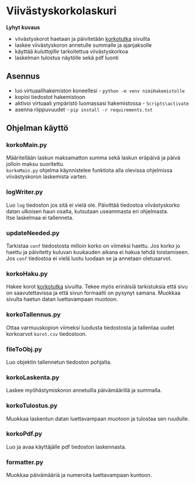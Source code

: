 # Viivästyskorkolaskuri

**Lyhyt kuvaus**

- viivästyskorot haetaan ja päivitetään [korkotutka](https://korkotutka.fi/viivastyskorko/) sivuilta
- laskee viivästyskoron annetulle summalle ja ajanjaksolle
- käyttää *kuluttajille* tarkoitettua viivästyskorkoa
- laskelman tulostus näytölle sekä pdf luonti

## Asennus
- luo virtuaalihakemiston koneellesi - `python -m venv nimiHakemistolle` <br>
- kopioi tiedostot hakemistoon
- aktivoi virtuaali ympäristö luomassasi hakemistossa - `Scripts\activate`
- asenna riippuvuudet - `pip install -r requirements.txt`

## Ohjelman käyttö
### korkoMain.py
Määritellään laskun maksamatton summa sekä laskun eräpäivä ja päivä jolloin maksu suoritettu. <br>
`korkoMain.py`  ohjelma käynnistelee funktiota alla olevissa ohjelmissa viivästyskoron laskemista varten.

### logWriter.py
Luo `log` tiedoston jos sitä ei vielä ole. 
Päivittää tiedostoa viivästyskorko datan ulkoisen haun osalta, kutsutaan useammasta eri ohjelmasta. <br>
Itse laskelmaa ei tallenneta. 

### updateNeeded.py
Tarkistaa `conf` tiedostosta milloin korko on viimeksi haettu. Jos korko jo haettu ja päivitetty kuluvan kuukauden aikana 
ei hakua tehdä toistamiseen. Jos `conf` tiedostoa ei vielä luotu luodaan se ja annetaan oletusarvot. 

### korkoHaku.py
Hakee korot [korkotutka](https://korkotutka.fi/viivastyskorko/) sivuilta. Tekee myös erinäisiä tarkistuksia että sivu on saavutettavissa
ja että sivun formaatti on pysynyt samana. Muokkaa sivulta haetun datan luettavampaan muotoon. 

### korkoTallennus.py
Ottaa varmuuskopion viimeksi luodusta tiedostosta ja tallentaa uudet korkoarvot `korot.csv` tiedostoon.

### fileToObj.py
Luo objektin tallennetun tiedoston pohjalta. 

### korkoLaskenta.py
Laskee myöhästymiskoron annetuilla päivämäärillä ja summalla.

### korkoTulostus.py
Muokkaa laskentun datan luettavampaan muotoon ja tulostaa sen ruudulle. 

### korkoPdf.py
Luo ja avaa käyttäjälle pdf tiedoston laskennasta.

### formatter.py
Muokkaa päivämääriä ja numeroita luettavampaan kuntoon.
